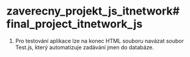 # zaverecny_projekt_js_itnetwork# final_project_itnetwork_js

1. Pro testování aplikace lze na konec HTML souboru navázat soubor Test.js, který automatizuje zadávání jmen do databáze.